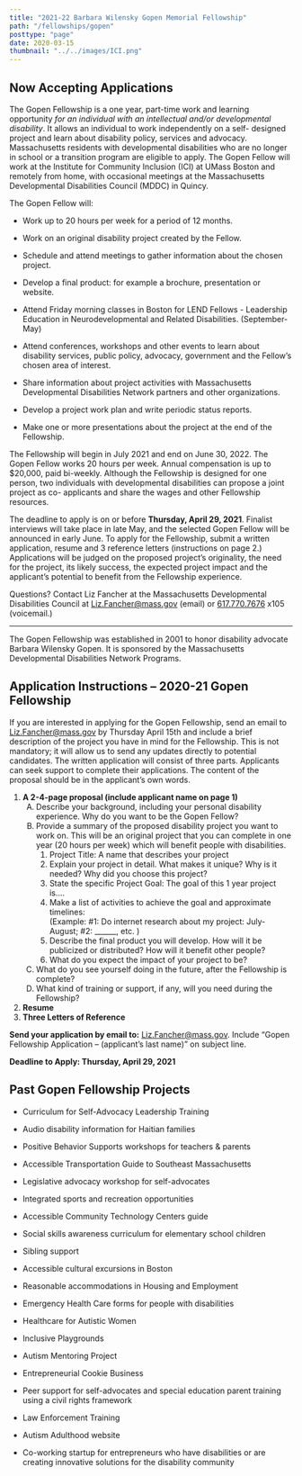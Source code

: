 ```yaml
---
title: "2021-22 Barbara Wilensky Gopen Memorial Fellowship"
path: "/fellowships/gopen"
posttype: "page"
date: 2020-03-15
thumbnail: "../../images/ICI.png"
---
```


## Now Accepting Applications

The Gopen Fellowship is a one year, part-time work and learning opportunity _for an individual with an intellectual and/or developmental disability_. It allows an individual to work independently on a self- designed project and learn about disability policy, services and advocacy. Massachusetts residents with developmental disabilities who are no longer in school or a transition program are eligible to apply. The Gopen Fellow will work at the Institute for Community Inclusion (ICI) at UMass Boston and remotely from home, with occasional meetings at the Massachusetts Developmental Disabilities Council (MDDC) in Quincy.

The Gopen Fellow will:

- Work up to 20 hours per week for a period of 12 months.

- Work on an original disability project created by the Fellow.

- Schedule and attend meetings to gather information about the chosen project.

- Develop a final product: for example a brochure, presentation or website.

- Attend Friday morning classes in Boston for LEND Fellows - Leadership Education in
  Neurodevelopmental and Related Disabilities. (September-May)

- Attend conferences, workshops and other events to learn about disability services, public policy,
  advocacy, government and the Fellow’s chosen area of interest.

- Share information about project activities with Massachusetts Developmental Disabilities
  Network partners and other organizations.

- Develop a project work plan and write periodic status reports.

- Make one or more presentations about the project at the end of the Fellowship.

The Fellowship will begin in July 2021 and end on June 30, 2022. The Gopen Fellow works 20 hours per week. Annual compensation is up to $20,000, paid bi-weekly. Although the Fellowship is designed for one person, two individuals with developmental disabilities can propose a joint project as co- applicants and share the wages and other Fellowship resources.

The deadline to apply is on or before **Thursday, April 29, 2021**. Finalist interviews will take place in late May, and the selected Gopen Fellow will be announced in early June. To apply for the Fellowship, submit a written application, resume and 3 reference letters (instructions on page 2.) Applications will be judged on the proposed project’s originality, the need for the project, its likely success, the expected project impact and the applicant’s potential to benefit from the Fellowship experience.

Questions? Contact Liz Fancher at the Massachusetts Developmental Disabilities Council at [Liz.Fancher@mass.gov](mailto:Liz.Fancher@mass.gov) (email) or [617.770.7676](tel:617.770.7676) x105 (voicemail.)

---

The Gopen Fellowship was established in 2001 to honor disability advocate Barbara Wilensky Gopen. It is sponsored by the Massachusetts Developmental Disabilities Network Programs.

## Application Instructions – 2020-21 Gopen Fellowship

If you are interested in applying for the Gopen Fellowship, send an email to
[Liz.Fancher@mass.gov](mailto:Liz.Fancher@mass.gov) by Thursday April 15th and include a brief description of the project you have in mind for the Fellowship. This is not mandatory; it will allow us to send any updates directly to potential candidates.
The written application will consist of three parts. Applicants can seek support to complete their applications. The content of the proposal should be in the applicant’s own words.

<ol type="1"><li> <strong>A 2-4-page proposal (include applicant name on page 1)</strong>
    <ol type="A">
        <li>Describe your background, including your personal disability experience. Why do you want to be the Gopen Fellow? </li>
	    <li>Provide a summary of the proposed disability project you want to work on. This will be an original project that you can complete in one year (20 hours per week) which will benefit people with disabilities.
		    <ol type="1">
                <li>Project Title: A name that describes your project </li>
                <li>Explain your project in detail. What makes it unique? Why is it needed? Why did you choose this project? </li>
                <li>State the specific Project Goal: The goal of this 1 year project is…. </li>
                <li>Make a list of activities to achieve the goal and approximate timelines:<br>
            (Example: #1: Do internet research about my project: July-August; #2: ______, etc. ) </li>
                <li>Describe the final product you will develop. How will it be publicized or distributed? How will it benefit other people? 
                <li>What do you expect the impact of your project to be? </li>
            </ol>
        </li>
        <li>What do you see yourself doing in the future, after the Fellowship is complete?</li>
        <li>What kind of training or support, if any, will you need during the Fellowship? </li>
    </ol>
    </li>
    <li><strong>Resume</strong></li>
    <li><strong>Three Letters of Reference</strong></li>
</ol>

**Send your application by email to:** [Liz.Fancher@mass.gov](mailto:Liz.Fancher@mass.gov). Include “Gopen Fellowship Application – (applicant’s last name)” on subject line.

**Deadline to Apply: Thursday, April 29, 2021**

## Past Gopen Fellowship Projects

- Curriculum for Self-Advocacy Leadership Training

- Audio disability information for Haitian families

- Positive Behavior Supports workshops for teachers & parents

- Accessible Transportation Guide to Southeast Massachusetts

- Legislative advocacy workshop for self-advocates

- Integrated sports and recreation opportunities

- Accessible Community Technology Centers guide

- Social skills awareness curriculum for elementary school children

- Sibling support

- Accessible cultural excursions in Boston

- Reasonable accommodations in Housing and Employment

- Emergency Health Care forms for people with disabilities

- Healthcare for Autistic Women

- Inclusive Playgrounds

- Autism Mentoring Project

- Entrepreneurial Cookie Business

- Peer support for self-advocates and special education parent training
  using a civil rights framework

- Law Enforcement Training

- Autism Adulthood website

- Co-working startup for entrepreneurs who have disabilities or are
  creating innovative solutions for the disability community
